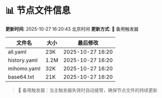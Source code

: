 # 📊 节点文件信息

**更新时间**: 2025-10-27 16:20:43 北京时间
**更新方式**: 🔄 备用触发器

| 文件名 | 大小 | 最后修改 |
|--------|------|----------|
| all.yaml | 23K | 2025-10-27 16:20 |
| history.yaml | 1.2M | 2025-10-27 16:20 |
| mihomo.yaml | 32K | 2025-10-27 16:20 |
| base64.txt | 21K | 2025-10-27 16:20 |

> 🔄 备用触发器：当主触发器失效时自动接管，确保节点文件的持续更新
